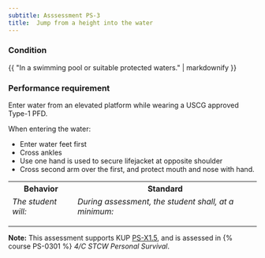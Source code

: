 ```yaml
---
subtitle: Asssessment PS-3
title:  Jump from a height into the water
---
```




### Condition

{{ "In a swimming pool or suitable protected waters." | markdownify }}

### Performance requirement 

<table width='100%' class='Guidelines'>
 <thead>
 <tr>
     <th class='thirty'>Behavior</th>
     <th class='seventy'>Standard</th>
 </tr>
 <tr>
     <td><em>The student will:</em></td>
     <td><em>During assessment, the student shall, at a minimum:</em></td>
 </tr>
 </thead>
 <tbody>


<!--rowstart-->

Enter water from an elevated platform while wearing a USCG approved Type-1 PFD.

<!--cellbreak-->

When entering the water:

*  Enter water feet first
*  Cross ankles
*  Use one hand is used to secure lifejacket at opposite shoulder
*  Cross second arm over the first, and protect mouth and nose with hand. 

<!--rowend-->


 </tbody>
 </table>



*****

**Note:** This assessment supports KUP [PS-X1.5]({{site.baseurl}}/tables/611.html#PS-X1.5), and is assessed in  {% course  PS-0301 %}  *4/C STCW Personal Survival*. 

